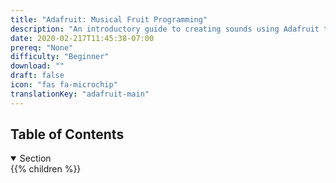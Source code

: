 ```yaml
---
title: "Adafruit: Musical Fruit Programming"
description: "An introductory guide to creating sounds using Adafruit to learn about hardware"
date: 2020-02-217T11:45:38-07:00
prereq: "None"
difficulty: "Beginner"
download: ""
draft: false
icon: "fas fa-microchip"
translationKey: "adafruit-main"
---
```


## Table of Contents

<details open>
<summary>Section</summary>
{{% children %}}
</details>
